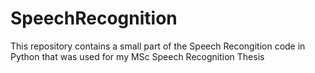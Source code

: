 # SpeechRecognition
This repository contains a small part of the Speech Recongition code in Python that was used for my MSc Speech Recognition Thesis
